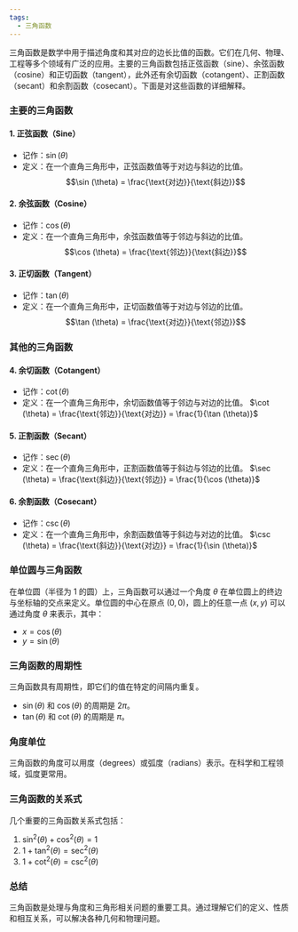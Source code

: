 ```yaml
---
tags:
  - 三角函数
---
```


三角函数是数学中用于描述角度和其对应的边长比值的函数。它们在几何、物理、工程等多个领域有广泛的应用。主要的三角函数包括正弦函数（sine）、余弦函数（cosine）和正切函数（tangent），此外还有余切函数（cotangent）、正割函数（secant）和余割函数（cosecant）。下面是对这些函数的详细解释。

### 主要的三角函数

#### 1. 正弦函数（Sine）
- 记作：$\sin (\theta)$
- 定义：在一个直角三角形中，正弦函数值等于对边与斜边的比值。
$$\sin (\theta) = \frac{\text{对边}}{\text{斜边}}$$

#### 2. 余弦函数（Cosine）
- 记作：$\cos (\theta)$
- 定义：在一个直角三角形中，余弦函数值等于邻边与斜边的比值。
$$\cos (\theta) = \frac{\text{邻边}}{\text{斜边}}$$

#### 3. 正切函数（Tangent）
- 记作：$\tan (\theta)$
- 定义：在一个直角三角形中，正切函数值等于对边与邻边的比值。
$$\tan (\theta) = \frac{\text{对边}}{\text{邻边}}$$

### 其他的三角函数

#### 4. 余切函数（Cotangent）
- 记作：$\cot (\theta)$
- 定义：在一个直角三角形中，余切函数值等于邻边与对边的比值。
$\cot (\theta) = \frac{\text{邻边}}{\text{对边}} = \frac{1}{\tan (\theta)}$

#### 5. 正割函数（Secant）
- 记作：$\sec (\theta)$
- 定义：在一个直角三角形中，正割函数值等于斜边与邻边的比值。
$\sec (\theta) = \frac{\text{斜边}}{\text{邻边}} = \frac{1}{\cos (\theta)}$

#### 6. 余割函数（Cosecant）
- 记作：$\csc (\theta)$
- 定义：在一个直角三角形中，余割函数值等于斜边与对边的比值。
$\csc (\theta) = \frac{\text{斜边}}{\text{对边}} = \frac{1}{\sin (\theta)}$

### 单位圆与三角函数
在单位圆（半径为 1 的圆）上，三角函数可以通过一个角度 $\theta$ 在单位圆上的终边与坐标轴的交点来定义。单位圆的中心在原点 $(0, 0)$，圆上的任意一点 $(x, y)$ 可以通过角度 $\theta$ 来表示，其中：
- $x = \cos (\theta)$
- $y = \sin (\theta)$

### 三角函数的周期性
三角函数具有周期性，即它们的值在特定的间隔内重复。
- $\sin (\theta)$ 和 $\cos (\theta)$ 的周期是 $2\pi$。
- $\tan (\theta)$ 和 $\cot (\theta)$ 的周期是 $\pi$。

### 角度单位
三角函数的角度可以用度（degrees）或弧度（radians）表示。在科学和工程领域，弧度更常用。

### 三角函数的关系式
几个重要的三角函数关系式包括：
1. $\sin^2 (\theta) + \cos^2 (\theta) = 1$
2. $1 + \tan^2 (\theta) = \sec^2 (\theta)$
3. $1 + \cot^2 (\theta) = \csc^2 (\theta)$

### 总结
三角函数是处理与角度和三角形相关问题的重要工具。通过理解它们的定义、性质和相互关系，可以解决各种几何和物理问题。